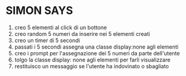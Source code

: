 # SIMON SAYS

1. creo 5 elementi al click di un bottone
1. creo random 5 numeri da inserire nei 5 elementi creati
1. creo un timer di 5 secondi
1. passati i 5 secondi assegna una classe display:none agli elementi
1. creo i prompt per l'assegnazione dei 5 numeri da parte dell'utente
1. tolgo la classe display: none agli elementi per farli visualizzare
1. restituisco un messaggio se l'utente ha indovinato o sbagliato
 
